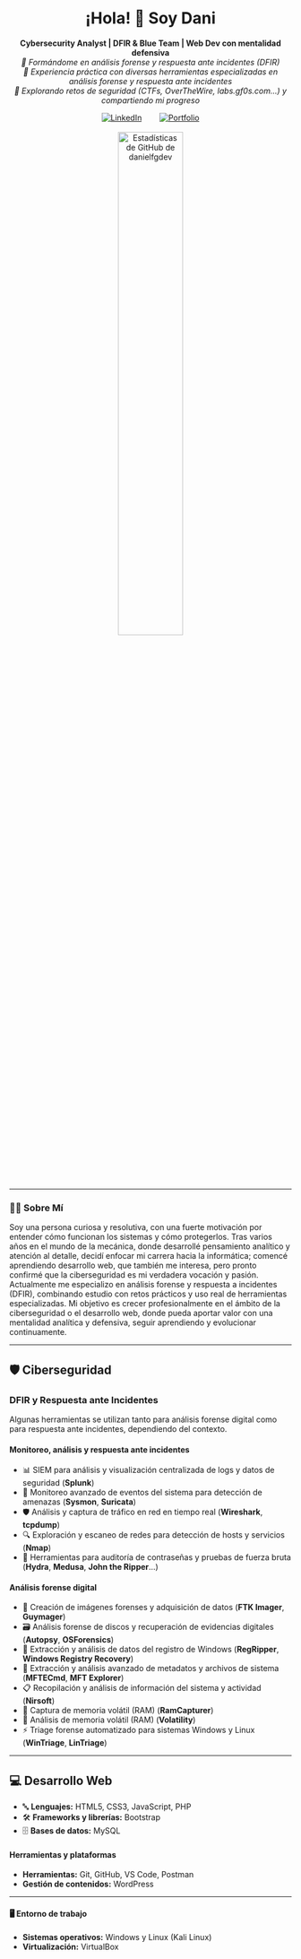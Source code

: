 <div align="center">

  <h1>¡Hola! 👋 Soy Dani</h1>
  
<strong>Cybersecurity Analyst | DFIR & Blue Team | Web Dev con mentalidad defensiva</strong><br>
 <em>📍 Formándome en análisis forense y respuesta ante incidentes (DFIR)</em><br>
 <em>🧰 Experiencia práctica con diversas herramientas especializadas en análisis forense y respuesta ante incidentes</em><br>
 <em>🚀 Explorando retos de seguridad (CTFs, OverTheWire, labs.gf0s.com...) y compartiendo mi progreso</em>

  <a href="https://www.linkedin.com/in/danielfgdev">
    <img alt="LinkedIn" src="https://img.shields.io/badge/LinkedIn-%230077B5.svg?style=for-the-badge&logo=linkedin&logoColor=white"></a>
&nbsp;&nbsp;&nbsp;&nbsp;&nbsp;&nbsp;
  <a href="https://danielfgdev.com/">
    <img alt="Portfolio" src="https://img.shields.io/badge/Portfolio-darkred?style=for-the-badge"></a>
  <br><br>

<!--
  <p>
    <img src="https://komarev.com/ghpvc/?username=danielfgdev&label=Visitas%20al%20Perfil&color=blueviolet&style=flat-square" alt="Contador de Visitas" />
  </p>
-->
</div>

<div align="center">
  <a href="https://github.com/danielfgdev">
    <img src="https://github-readme-stats.vercel.app/api?username=danielfgdev&show_icons=true&theme=tokyonight&rank_icon=github&count_private=true&include_all_commits=true&hide_border=true&border_radius=10" alt="Estadísticas de GitHub de danielfgdev" width="48%"/>
  </a>
</div>

---

### 👨‍💻 Sobre Mí

Soy una persona curiosa y resolutiva, con una fuerte motivación por entender cómo funcionan los sistemas y cómo protegerlos. Tras varios años en el mundo de la mecánica, donde desarrollé pensamiento analítico y atención al detalle, decidí enfocar mi carrera hacia la informática; comencé aprendiendo desarrollo web, que también me interesa, pero pronto confirmé que la ciberseguridad es mi verdadera vocación y pasión. Actualmente me especializo en análisis forense y respuesta a incidentes (DFIR), combinando estudio con retos prácticos y uso real de herramientas especializadas. Mi objetivo es crecer profesionalmente en el ámbito de la ciberseguridad o el desarrollo web, donde pueda aportar valor con una mentalidad analítica y defensiva, seguir aprendiendo y evolucionar continuamente.

---

<section>
  <h2>🛡️ Ciberseguridad</h2>

  <h3>DFIR y Respuesta ante Incidentes</h3>
  <p>Algunas herramientas se utilizan tanto para análisis forense digital como para respuesta ante incidentes, dependiendo del contexto.</p>

<h4>Monitoreo, análisis y respuesta ante incidentes</h4>
  <ul>
    <li>📊 SIEM para análisis y visualización centralizada de logs y datos de seguridad (<strong>Splunk</strong>)</li>
    <li>🚨 Monitoreo avanzado de eventos del sistema para detección de amenazas (<strong>Sysmon</strong>, <strong>Suricata</strong>)</li>
    <li>🛡️ Análisis y captura de tráfico en red en tiempo real (<strong>Wireshark</strong>, <strong>tcpdump</strong>)</li>
    <li>🔍 Exploración y escaneo de redes para detección de hosts y servicios (<strong>Nmap</strong>)</li>
    <li>🔐 Herramientas para auditoría de contraseñas y pruebas de fuerza bruta (<strong>Hydra</strong>, <strong>Medusa</strong>, <strong>John the Ripper</strong>...)</li>
  </ul>

  <h4>Análisis forense digital</h4>
  <ul>
    <li>💾 Creación de imágenes forenses y adquisición de datos (<strong>FTK Imager</strong>, <strong>Guymager</strong>)</li>
    <li>🗃️ Análisis forense de discos y recuperación de evidencias digitales (<strong>Autopsy</strong>, <strong>OSForensics</strong>)</li>
    <li>📂 Extracción y análisis de datos del registro de Windows (<strong>RegRipper</strong>, <strong>Windows Registry Recovery</strong>)</li>
    <li>🔎 Extracción y análisis avanzado de metadatos y archivos de sistema (<strong>MFTECmd</strong>, <strong>MFT Explorer</strong>)</li>
    <li>📋 Recopilación y análisis de información del sistema y actividad (<strong>Nirsoft</strong>)</li>
    <li>🧠 Captura de memoria volátil (RAM) (<strong>RamCapturer</strong>)</li>
    <li>🔬 Análisis de memoria volátil (RAM) (<strong>Volatility</strong>)</li>
    <li>⚡ Triage forense automatizado para sistemas Windows y Linux (<strong>WinTriage</strong>, <strong>LinTriage</strong>)</li>
  </ul>
</section>

---

<section>
  <h2>💻 Desarrollo Web</h2>
  <ul>
    <li>🔤 <strong>Lenguajes:</strong> HTML5, CSS3, JavaScript, PHP</li>
    <li>🛠️ <strong>Frameworks y librerías:</strong> Bootstrap</li>
    <li>🗄️ <strong>Bases de datos:</strong> MySQL</li>
  </ul>
  <h4>Herramientas y plataformas</h4>
  <ul>
    <li><strong>Herramientas:</strong> Git, GitHub, VS Code, Postman</li>
    <li><strong>Gestión de contenidos:</strong> WordPress</li>
  </ul>
</section>

---

<section>
  <h4>🖥️ Entorno de trabajo</h4>
  <ul>
    <li><strong>Sistemas operativos:</strong> Windows y Linux (Kali Linux)</li>
    <li><strong>Virtualización:</strong> VirtualBox</li>
  </ul>
</section>


<!--
**danielfgdev/danielfgdev** is a ✨ _special_ ✨ repository because its `README.md` (this file) appears on your GitHub profile.

Here are some ideas to get you started:

- 🔭 I’m currently working on ...
- 🌱 I’m currently learning ...
- 👯 I’m looking to collaborate on ...
- 🤔 I’m looking for help with ...
- 💬 Ask me about ...
- 📫 How to reach me: ...
- 😄 Pronouns: ...
- ⚡ Fun fact: ...
-->
